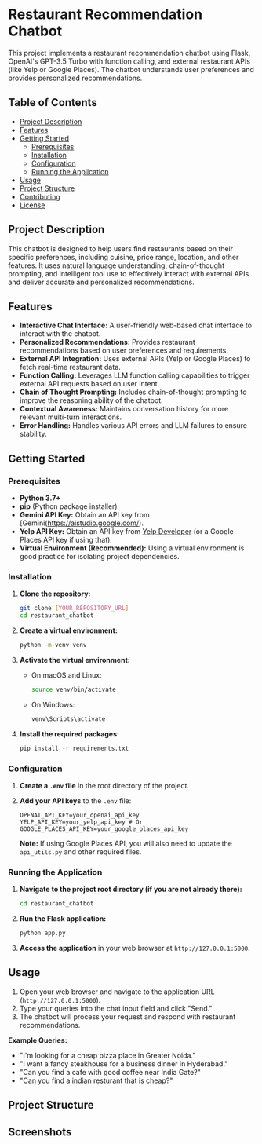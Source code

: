 # Restaurant Recommendation Chatbot

This project implements a restaurant recommendation chatbot using Flask, OpenAI's GPT-3.5 Turbo with function calling, and external restaurant APIs (like Yelp or Google Places). The chatbot understands user preferences and provides personalized recommendations.

## Table of Contents

- [Project Description](#project-description)
- [Features](#features)
- [Getting Started](#getting-started)
  - [Prerequisites](#prerequisites)
  - [Installation](#installation)
  - [Configuration](#configuration)
  - [Running the Application](#running-the-application)
- [Usage](#usage)
- [Project Structure](#project-structure)
- [Contributing](#contributing)
- [License](#license)

## Project Description

This chatbot is designed to help users find restaurants based on their specific preferences, including cuisine, price range, location, and other features. It uses natural language understanding, chain-of-thought prompting, and intelligent tool use to effectively interact with external APIs and deliver accurate and personalized recommendations.

## Features

*   **Interactive Chat Interface:** A user-friendly web-based chat interface to interact with the chatbot.
*   **Personalized Recommendations:** Provides restaurant recommendations based on user preferences and requirements.
*   **External API Integration:** Uses external APIs (Yelp or Google Places) to fetch real-time restaurant data.
*   **Function Calling:** Leverages LLM function calling capabilities to trigger external API requests based on user intent.
*   **Chain of Thought Prompting:** Includes chain-of-thought prompting to improve the reasoning ability of the chatbot.
*   **Contextual Awareness:** Maintains conversation history for more relevant multi-turn interactions.
*   **Error Handling:** Handles various API errors and LLM failures to ensure stability.

## Getting Started

### Prerequisites

*   **Python 3.7+**
*   **pip** (Python package installer)
*   **Gemini API Key:** Obtain an API key from [Gemini(https://aistudio.google.com/).
*   **Yelp API Key:** Obtain an API key from [Yelp Developer](https://developer.yelp.com/) (or a Google Places API key if using that).
*   **Virtual Environment (Recommended):** Using a virtual environment is good practice for isolating project dependencies.

### Installation

1.  **Clone the repository:**
    ```bash
    git clone [YOUR_REPOSITORY_URL]
    cd restaurant_chatbot
    ```

2.  **Create a virtual environment:**
    ```bash
    python -m venv venv
    ```

3.  **Activate the virtual environment:**
    *   On macOS and Linux:
        ```bash
        source venv/bin/activate
        ```
    *   On Windows:
        ```bash
        venv\Scripts\activate
        ```

4.  **Install the required packages:**
    ```bash
    pip install -r requirements.txt
    ```

### Configuration

1.  **Create a `.env` file** in the root directory of the project.
2.  **Add your API keys** to the `.env` file:

    ```env
    OPENAI_API_KEY=your_openai_api_key
    YELP_API_KEY=your_yelp_api_key # Or GOOGLE_PLACES_API_KEY=your_google_places_api_key
    ```
    **Note:** If using Google Places API, you will also need to update the `api_utils.py` and other required files.

### Running the Application

1.  **Navigate to the project root directory (if you are not already there):**
    ```bash
    cd restaurant_chatbot
    ```

2.  **Run the Flask application:**
    ```bash
    python app.py
    ```

3.  **Access the application** in your web browser at `http://127.0.0.1:5000`.

## Usage

1.  Open your web browser and navigate to the application URL (`http://127.0.0.1:5000`).
2.  Type your queries into the chat input field and click "Send."
3.  The chatbot will process your request and respond with restaurant recommendations.

**Example Queries:**

*   "I'm looking for a cheap pizza place in Greater Noida."
*   "I want a fancy steakhouse for a business dinner in Hyderabad."
*  "Can you find a cafe with good coffee near India Gate?"
* "Can you find a indian resturant that is cheap?"

## Project Structure


## Screenshots


